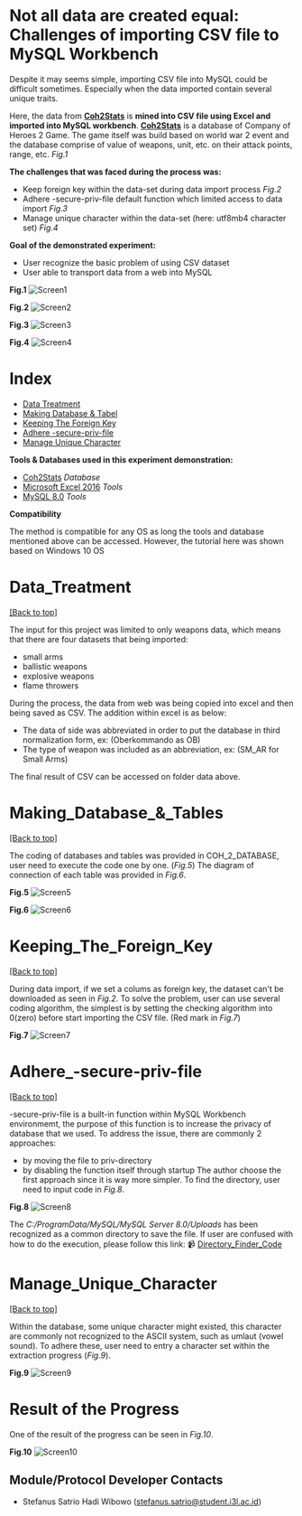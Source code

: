 # Not all data are created equal: Challenges of importing CSV file to MySQL Workbench

Despite it may seems simple, importing CSV file into MySQL could be difficult sometimes. Especially when the data imported contain several unique traits.

Here, the data from [**Coh2Stats**](http://www.coh2-stats.com/) is **mined into CSV file using Excel and imported into MySQL workbench**. [**Coh2Stats**](http://www.coh2-stats.com/) is a database of Company of Heroes 2 Game. The game itself was build based on world war 2 event and the database comprise of value of weapons, unit, etc. on their attack points, range, etc. *Fig.1*


**The challenges that was faced during the process was:**
- Keep foreign key within the data-set during data import process *Fig.2*
- Adhere -secure-priv-file default function which limited access to data import *Fig.3*
- Manage unique character within the data-set (here: utf8mb4 character set) *Fig.4*

**Goal of the demonstrated experiment:**
- User recognize the basic problem of using CSV dataset
- User able to transport data from a web into MySQL

**Fig.1**
![Screen1](https://i.imgur.com/mYTUzCV.jpg)

**Fig.2**
![Screen2](https://i.imgur.com/YYngVJq.jpg)

**Fig.3**
![Screen3](https://i.imgur.com/tZJtEO0.jpg)

**Fig.4**
![Screen4](https://i.imgur.com/VqHVxn7.jpg)

# Index

- [Data Treatment](https://github.com/stefanuswibowo/coh2_stats_DBMS#Data_Treatment)
- [Making Database & Tabel](https://github.com/stefanuswibowo/coh2_stats_DBMS#Making_Database_&_Tabel)
- [Keeping The Foreign Key](https://github.com/stefanuswibowo/coh2_stats_DBMS#Keeping_The_Foreign_Key)
- [Adhere -secure-priv-file](https://github.com/stefanuswibowo/coh2_stats_DBMS#Adhere_-secure-priv-file)
- [Manage Unique Character](https://github.com/stefanuswibowo/coh2_stats_DBMS#Manage_Unique_Character)

**Tools & Databases used in this experiment demonstration:**
- [Coh2Stats](http://www.coh2-stats.com/small_arms) *Database*
- [Microsoft Excel 2016](https://products.office.com/en/excel) *Tools*
- [MySQL 8.0](https://dev.mysql.com/downloads/workbench/) *Tools*

**Compatibility**

The method is compatible for any OS as long the tools and database mentioned above can be accessed. However, the tutorial here was shown based on Windows 10 OS

# Data_Treatment

[[Back to top]](https://github.com/stefanuswibowo/coh2_stats_DBMS#index)

The input for this project was limited to only weapons data, which means that there are four datasets that being imported:
- small arms
- ballistic weapons
- explosive weapons
- flame throwers

During the process, the data from web was being copied into excel and then being saved as CSV. The addition within excel is as below:
- The data of side was abbreviated in order to put the database in third normalization form, ex: (Oberkommando as OB)
- The type of weapon was included as an abbreviation, ex: (SM_AR for Small Arms)

The final result of CSV can be accessed on folder data above.


# Making_Database_&_Tables

[[Back to top]](https://github.com/stefanuswibowo/coh2_stats_DBMS#index)

The coding of databases and tables was provided in COH_2_DATABASE, user need to execute the code one by one. (*Fig.5*) The diagram of connection of each table was provided in *Fig.6*.

**Fig.5**
![Screen5](https://i.imgur.com/toN8xPd.jpg)

**Fig.6**
![Screen6](https://i.imgur.com/qGbXMV8.jpg)


# Keeping_The_Foreign_Key

[[Back to top]](https://github.com/stefanuswibowo/coh2_stats_DBMS#index)

During data import, if we set a colums as foreign key, the dataset can't be downloaded as seen in *Fig.2*. To solve the problem, user can use several coding algorithm, the simplest is by setting the checking algorithm into 0(zero) before start importing the CSV file. (Red mark in *Fig.7*)

**Fig.7**
![Screen7](https://i.imgur.com/ZAZWuOM.jpg)


# Adhere_-secure-priv-file

[[Back to top]](https://github.com/stefanuswibowo/coh2_stats_DBMS#index)

-secure-priv-file is a built-in function within MySQL Workbench environmemt, the purpose of this function is to increase the privacy of database that we used. To address the issue, there are commonly 2 approaches:
- by moving the file to priv-directory
- by disabling the function itself through startup
The author choose the first approach since it is way more simpler. To find the directory, user need to input code in *Fig.8*.

**Fig.8**
![Screen8](https://i.imgur.com/RHIdxTk.jpg)

The *C:/ProgramData/MySQL/MySQL Server 8.0/Uploads* has been recognized as a common directory to save the file. If user are confused with how to do the execution, please follow this link:
:video_camera: [Directory_Finder_Code](https://www.youtube.com/watch?v=w8cAuN3G4H0&t=86s)


# Manage_Unique_Character

[[Back to top]](https://github.com/stefanuswibowo/coh2_stats_DBMS#index)

Within the database, some unique character might existed, this character are commonly not recognized to the ASCII system, such as umlaut (vowel sound). To adhere these, user need to entry a character set within the extraction progress (*Fig.9*). 

**Fig.9**
![Screen9](https://i.imgur.com/8ZngVcW.jpg)

# Result of the Progress
One of the result of the progress can be seen in *Fig.10*.

**Fig.10**
![Screen10](https://i.imgur.com/YHMS2b2.jpg)
  
 ## Module/Protocol Developer Contacts
 - Stefanus Satrio Hadi Wibowo (stefanus.satrio@student.i3l.ac.id)

